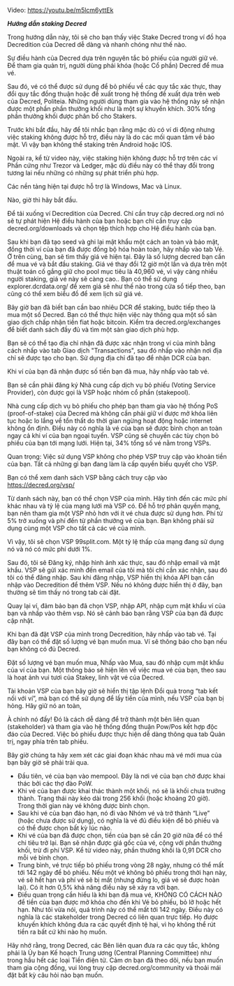 Video: https://youtu.be/m5lcm6yttEk

***Hướng dẫn staking Decred***

Trong hướng dẫn này, tôi sẽ cho bạn thấy việc Stake Decred trong ví đồ họa Decredition của Decred dễ dàng và nhanh chóng như thế nào.

Sự điều hành của Decred dựa trên nguyên tắc bỏ phiếu của người giữ vé. Để tham gia quản trị, người dùng phải khóa (hoặc Cổ phần) Decred để mua vé. 

Sau đó, vé có thể được sử dụng để bỏ phiếu về các quy tắc xác thực, thay đổi quy tắc đồng thuận hoặc đề xuất trong hệ thống đề xuất dựa trên web của Decred, Politeia. Những người dùng tham gia vào hệ thống này sẽ nhận được một phần phần thưởng khối như là một sự khuyến khích. 30% tổng phần thưởng khối được phân bổ cho Stakers.

Trước khi bắt đầu, hãy để tôi nhắc bạn rằng mặc dù có ví di động nhưng việc staking không được hỗ trợ, điều này là do các mối quan tâm về bảo mật. Vì vậy bạn không thể staking trên Android hoặc IOS.

Ngoài ra, kể từ video này, việc staking hiện không được hỗ trợ trên các ví Phần cứng như Trezor và Ledger, mặc dù điều này có thể thay đổi trong tương lai nếu những có những sự phát triển phù hợp.

Các nền tảng hiện tại được hỗ trợ là Windows, Mac và Linux.

Nào, giờ thì hãy bắt đầu.

Để tải xuống ví Decredition của Decred. Chỉ cần truy cập decred.org nơi nó sẽ tự phát hiện Hệ điều hành của bạn hoặc bạn chỉ cần truy cập decred.org/downloads và chọn tệp thích hợp cho Hệ điều hành của bạn.

Sau khi bạn đã tạo seed và ghi lại mật khẩu một cách an toàn và bảo mật, đồng thời ví của bạn đã được đồng bộ hóa hoàn toàn, hãy nhấp vào tab Vé. Ở trên cùng, bạn sẽ tìm thấy giá vé hiện tại. Đây là số lượng decred bạn cần để mua vé và bắt đầu staking. Giá vé thay đổi 12 giờ một lần và dựa trên một thuật toán cố gắng giữ cho pool mục tiêu là 40,960 vé, vì vậy càng nhiều người staking, giá vé này sẽ càng cao.. Bạn có thể sử dụng explorer.dcrdata.org/ để xem giá sẽ như thế nào trong cửa sổ tiếp theo, bạn cũng có thể xem biểu đồ để xem lịch sử giá vé.

Bây giờ bạn đã biết bạn cần bao nhiêu DCR để staking, bước tiếp theo là mua một số Decred. Bạn có thể thực hiện việc này thông qua một số sàn giao dịch chấp nhận tiền fiat hoặc bitcoin. Kiểm tra decred.org/exchanges để biết danh sách đầy đủ và tìm một sàn giao dịch phù hợp.

Bạn sẽ có thể tạo địa chỉ nhận đã được xác nhận trong ví của mình bằng cách nhấp vào tab Giao dịch "Transactions", sau đó nhấp vào nhận nơi địa chỉ sẽ được tạo cho bạn. Sử dụng địa chỉ đã tạo để nhận DCR của bạn.


Khi ví của bạn đã nhận được số tiền bạn đã mua, hãy nhấp vào tab vé.

Bạn sẽ cần phải đăng ký Nhà cung cấp dịch vụ bỏ phiếu (Voting Service Provider), còn được gọi là VSP hoặc nhóm cổ phần (stakepool). 

Nhà cung cấp dịch vụ bỏ phiếu cho phép bạn tham gia vào hệ thống PoS (proof-of-stake) của Decred mà không cần phải giữ ví được mở khóa liên tục hoặc lo lắng về tổn thất do thời gian ngừng hoạt động hoặc internet không ổn định. Điều này có nghĩa là vé của bạn sẽ được bình chọn an toàn ngay cả khi ví của bạn ngoại tuyến. VSP cũng sẽ chuyển các tùy chọn bỏ phiếu của bạn tới mạng lưới. Hiện tại, 34% tổng số vé nằm trong VSPs. 

Quan trọng: Việc sử dụng VSP không cho phép VSP truy cập vào khoản tiền của bạn. Tất cả những gì bạn đang làm là cấp quyền biểu quyết cho VSP.

Bạn có thể xem danh sách VSP bằng cách truy cập vào https://decred.org/vsp/

Từ danh sách này, bạn có thể chọn VSP của mình. Hãy tính đến các mức phí khác nhau và tỷ lệ của mạng lưới mà VSP có. Để hỗ trợ phân quyền mạng, bạn nên tham gia một VSP nhỏ hơn với ít vé chưa được sử dụng hơn. Phí từ 5% trở xuống và phí đến từ phần thưởng vé của bạn. Bạn không phải sử dụng cùng một VSP cho tất cả các vé của mình.

Vì vậy, tôi sẽ chọn VSP 99split.com. Một tỷ lệ thấp của mạng đang sử dụng nó và nó có mức phí dưới 1%.

Sau đó, tôi sẽ Đăng ký, nhập hình ảnh xác thực, sau đó nhập email và mật khẩu. VSP sẽ gửi xác minh đến email của tôi mà tôi chỉ cần xác nhận, sau đó tôi có thể đăng nhập. Sau khi đăng nhập, VSP hiển thị khóa API bạn cần nhập vào Decredition để thêm VSP. Nếu nó không được hiển thị ở đây, bạn thường sẽ tìm thấy nó trong tab cài đặt.

Quay lại ví, đảm bảo bạn đã chọn VSP, nhập API, nhập cụm mật khẩu ví của bạn và nhấp vào thêm vsp. Nó sẽ cảnh báo bạn rằng VSP của bạn đã được cập nhật.


Khi bạn đã đặt VSP của mình trong Decredition, hãy nhấp vào tab vé.
Tại đây bạn có thể đặt số lượng vé bạn muốn mua. Ví sẽ thông báo cho bạn nếu bạn không có đủ Decred.

Đặt số lượng vé bạn muốn mua, Nhấp vào Mua, sau đó nhập cụm mật khẩu của ví của bạn. Một thông báo sẽ hiện lên về việc mua vé của bạn, theo sau là hoạt ảnh vui tươi của Stakey, linh vật vé của Decred.

Tài khoản VSP của bạn bây giờ sẽ hiển thị tập lệnh Đổi quà trong “tab kết nối với ví”, mà bạn có thể sử dụng để lấy tiền của mình, nếu VSP của bạn bị hỏng. Hãy giữ nó an toàn,

À chính nó đấy! Đó là cách dễ dàng để trở thành một bên liên quan (stakeholder) và tham gia vào hệ thống đồng thuận Pow/Pos kết hợp độc đáo của Decred. Việc bỏ phiếu được thực hiện dễ dàng thông qua tab Quản trị, ngay phía trên tab phiếu.

 Bây giờ chúng ta hãy xem xét các giai đoạn khác nhau mà vé mới mua của bạn bây giờ sẽ phải trải qua.

- Đầu tiên, vé của bạn vào mempool. Đây là nơi vé của bạn chờ được khai thác bởi các thợ đào PoW.
- Khi vé của bạn được khai thác thành một khối, nó sẽ là khối chưa trưởng thành. Trạng thái này kéo dài trong 256 khối (hoặc khoảng 20 giờ). Trong thời gian này vé không được bình chọn. 
- Sau khi vé của bạn đáo hạn, nó đi vào Nhóm vé và trở thành “Live” (hoặc chưa được sử dụng), có nghĩa là vé đủ điều kiện để bỏ phiếu và có thể được chọn bất kỳ lúc nào.
- Khi vé của bạn đã được chọn, tiền của bạn sẽ cần 20 giờ nữa để có thể chi tiêu trở lại. Bạn sẽ nhận được giá gốc của vé, cộng với phần thưởng khối, trừ đi phí VSP. Kể từ video này, phần thưởng khối là 0,91 DCR cho mỗi vé bình chọn.
- Trung bình, vé trực tiếp bỏ phiếu trong vòng 28 ngày, nhưng có thể mất tới 142 ngày để bỏ phiếu. Nếu một vé không bỏ phiếu trong thời hạn này, vé sẽ hết hạn và phí vé sẽ bị mất (nhưng đừng lo, giá vé sẽ được hoàn lại). Có ít hơn 0,5% khả năng điều này sẽ xảy ra với bạn.
- Điều quan trọng cần hiểu là khi bạn đã mua vé, KHÔNG CÓ CÁCH NÀO để tiền của bạn được mở khóa cho đến khi Vé bỏ phiếu, bỏ lỡ hoặc hết hạn. Như tôi vừa nói, quá trình này có thể mất tới 142 ngày. Điều này có nghĩa là các stakeholder trong Decred có liên quan trực tiếp. Họ được khuyến khích không đưa ra các quyết định tệ hại, vì họ không thể rút tiền ra bất cứ khi nào họ muốn.



Hãy nhớ rằng, trong Decred, các Bên liên quan đưa ra các quy tắc, không phải là Ủy ban Kế hoạch Trung ương (Central Planning Committee) như trong hầu hết các loại Tiền điện tử. Cảm ơn bạn đã theo dõi, nếu bạn muốn tham gia cộng đồng, vui lòng truy cập decred.org/community và thoải mái đặt bất kỳ câu hỏi nào bạn muốn.

